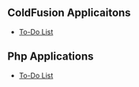 
## ColdFusion Applicaitons
* [To-Do List](https://github.com/nastanford/cf_todolist)


## Php Applications
* [To-Do List](https://github.com/nastanford/php_todolist)

<!--
**nastanford/nastanford** is a ✨ _special_ ✨ repository because its `README.md` (this file) appears on your GitHub profile.

### Hi there 👋


Here are some ideas to get you started:
- 🔭 I’m currently working on ColdFusion and Php To-Do List beginner tutorial.
- 🔭 I’m currently working on ...
- 🌱 I’m currently learning ...
- 👯 I’m looking to collaborate on ...
- 🤔 I’m looking for help with ...
- 💬 Ask me about ...
- 📫 How to reach me: ...
- 😄 Pronouns: ...
- ⚡ Fun fact: ...
-->
